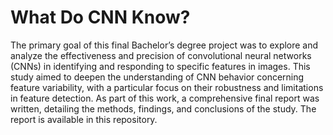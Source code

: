 # What Do CNN Know?

The primary goal of this final Bachelor’s degree project was to explore and analyze the effectiveness and precision of convolutional neural networks (CNNs) in identifying and responding to specific features in images. This study aimed to deepen the understanding of CNN behavior concerning feature variability, with a particular focus on their robustness and limitations in feature detection. As part of this work, a comprehensive final report was written, detailing the methods, findings, and conclusions of the study. The report is available in this repository.




